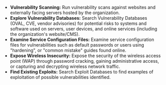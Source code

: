 
* **Vulnerability Scanning:** Run vulnerability scans against websites and externally facing servers hosted by the organization.
* **Explore Vulnerability Databases:**  Search Vulnerability Databases (OVAL, CVE, vendor advisories) for potential risks to systems and software used on servers, user devices, and online services (including the organization's website/CMS).
* **Examine Service Configuration Files:** Examine service configuration files for vulnerabilities such as default passwords or users using "hardening", or "common mistake" guides found online.
* **Expose Wireless Insecurity:** Expose the security of the wireless access point (WAP) through password cracking, gaining administrative access, or capturing and decrypting wireless network traffic.
* **Find Existing Exploits:** Search Exploit Databases to find examples of exploitation of possible vulnerabilities identified.


